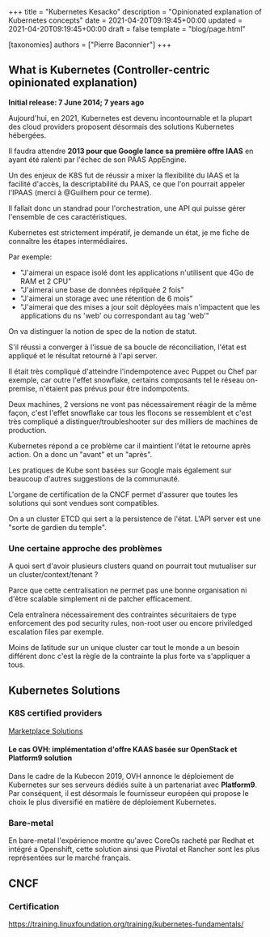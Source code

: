+++
title = "Kubernetes Kesacko"
description = "Opinionated explanation of Kubernetes concepts"
date = 2021-04-20T09:19:45+00:00
updated = 2021-04-20T09:19:45+00:00
draft = false
template = "blog/page.html"

[taxonomies]
authors = ["Pierre Baconnier"]
+++

## What is Kubernetes (Controller-centric opinionated explanation)

**Initial release: 7 June 2014; 7 years ago**

Aujourd'hui, en 2021, Kubernetes est devenu incontournable et la plupart des cloud providers proposent désormais des solutions Kubernetes hébergées.

Il faudra attendre **2013 pour que Google lance sa première offre IAAS** en ayant été ralenti par l'échec de son PAAS AppEngine.

Un des enjeux de K8S fut de réussir a mixer la flexibilité du IAAS et la facilité d'accès, la descriptabilité du PAAS, ce que l'on pourrait appeler l'IPAAS (merci à @Guilhem pour ce terme).

Il fallait donc un standrad pour l'orchestration, une API qui puisse gérer l'ensemble de ces caractéristiques.

Kubernetes est strictement impératif, je demande un état, je me fiche de connaître les étapes intermédiaires.

Par exemple:

- "J'aimerai un espace isolé dont les applications n'utilisent que 4Go de RAM et 2 CPU"
- "J'aimerai une base de données répliquée 2 fois"
- "J'aimerai un storage avec une rétention de 6 mois"
- "J'aimerai que des mises a jour soit déployées mais n'impactent que les applications du ns 'web' ou correspondant au tag 'web'"

On va distinguer la notion de spec de la notion de statut.

S'il réussi a converger à l'issue de sa boucle de réconciliation, l'état est appliqué et le résultat retourné à l'api server.

Il était très compliqué d'atteindre l'indempotence avec Puppet ou Chef par exemple, car outre l'effet snowflake, certains composants tel le réseau on-premise, n'étaient pas prévus pour être indompotents.

Deux machines, 2 versions ne vont pas nécessairement réagir de la même façon, c'est l'effet snowflake car tous les flocons se ressemblent et c'est très compliqué a distinguer/troubleshooter sur des milliers de machines de production.

Kubernetes répond a ce problème car il maintient l'état le retourne après action. On a donc un "avant" et un "après".

Les pratiques de Kube sont basées sur Google mais également sur beaucoup d'autres suggestions de la communauté.

L'organe de certification de la CNCF permet d'assurer que toutes les solutions qui sont vendues sont compatibles.

On a un cluster ETCD qui sert a la persistence de l'état. L'API server est une "sorte de gardien du temple".

### Une certaine approche des problèmes

A quoi sert d'avoir plusieurs clusters quand on pourrait tout mutualiser sur un cluster/context/tenant ?

Parce que cette centralisation ne permet pas une bonne organisation ni d'être scalable simplement ni de patcher efficacement.

Cela entraînera nécessairement des contraintes sécuritaiers de type enforcement des pod security rules, non-root user ou encore priviledged escalation files par exemple.

Moins de latitude sur un unique cluster car tout le monde a un besoin différent donc c'est la règle de la contrainte la plus forte va s'appliquer a tous.

## Kubernetes Solutions

### K8S certified providers

[Marketplace Solutions](https://v1-18.docs.kubernetes.io/fr/docs/setup/pick-right-solution)

#### Le cas OVH: implémentation d'offre KAAS basée sur OpenStack et Platform9 solution

Dans le cadre de la Kubecon 2019, OVH annonce le déploiement de Kubernetes sur ses serveurs dédiés suite à un partenariat avec **Platform9**. Par conséquent, il est désormais le fournisseur européen qui propose le choix le plus diversifié en matière de déploiement Kubernetes.

### Bare-metal

En bare-metal l'expérience montre qu'avec CoreOs racheté par Redhat et intégré a Openshift, cette solution ainsi que Pivotal et Rancher sont les plus représentées sur le marché français.

## CNCF

### Certification

https://training.linuxfoundation.org/training/kubernetes-fundamentals/